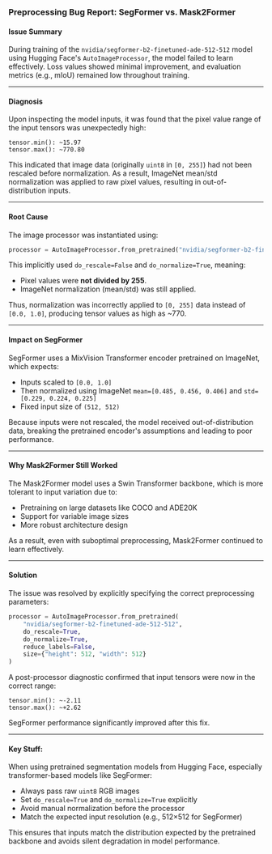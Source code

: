 ### Preprocessing Bug Report: SegFormer vs. Mask2Former

#### Issue Summary

During training of the `nvidia/segformer-b2-finetuned-ade-512-512` model using Hugging Face's `AutoImageProcessor`, the model failed to learn effectively. Loss values showed minimal improvement, and evaluation metrics (e.g., mIoU) remained low throughout training.

---

#### Diagnosis

Upon inspecting the model inputs, it was found that the pixel value range of the input tensors was unexpectedly high:

```
tensor.min(): ~15.97  
tensor.max(): ~770.80
```

This indicated that image data (originally `uint8` in `[0, 255]`) had not been rescaled before normalization. As a result, ImageNet mean/std normalization was applied to raw pixel values, resulting in out-of-distribution inputs.

---

#### Root Cause

The image processor was instantiated using:

```python
processor = AutoImageProcessor.from_pretrained("nvidia/segformer-b2-finetuned-ade-512-512")
```

This implicitly used `do_rescale=False` and `do_normalize=True`, meaning:

* Pixel values were **not divided by 255**.
* ImageNet normalization (mean/std) was still applied.

Thus, normalization was incorrectly applied to `[0, 255]` data instead of `[0.0, 1.0]`, producing tensor values as high as \~770.

---

#### Impact on SegFormer

SegFormer uses a MixVision Transformer encoder pretrained on ImageNet, which expects:

* Inputs scaled to `[0.0, 1.0]`
* Then normalized using ImageNet `mean=[0.485, 0.456, 0.406]` and `std=[0.229, 0.224, 0.225]`
* Fixed input size of `(512, 512)`

Because inputs were not rescaled, the model received out-of-distribution data, breaking the pretrained encoder's assumptions and leading to poor performance.

---

#### Why Mask2Former Still Worked

The Mask2Former model uses a Swin Transformer backbone, which is more tolerant to input variation due to:

* Pretraining on large datasets like COCO and ADE20K
* Support for variable image sizes
* More robust architecture design

As a result, even with suboptimal preprocessing, Mask2Former continued to learn effectively.

---

#### Solution

The issue was resolved by explicitly specifying the correct preprocessing parameters:

```python
processor = AutoImageProcessor.from_pretrained(
    "nvidia/segformer-b2-finetuned-ade-512-512",
    do_rescale=True,
    do_normalize=True,
    reduce_labels=False,
    size={"height": 512, "width": 512}
)
```

A post-processor diagnostic confirmed that input tensors were now in the correct range:

```
tensor.min(): ~-2.11  
tensor.max(): ~+2.62
```

SegFormer performance significantly improved after this fix.

---

#### Key Stuff:

When using pretrained segmentation models from Hugging Face, especially transformer-based models like SegFormer:

* Always pass raw `uint8` RGB images
* Set `do_rescale=True` and `do_normalize=True` explicitly
* Avoid manual normalization before the processor
* Match the expected input resolution (e.g., 512×512 for SegFormer)

This ensures that inputs match the distribution expected by the pretrained backbone and avoids silent degradation in model performance.
